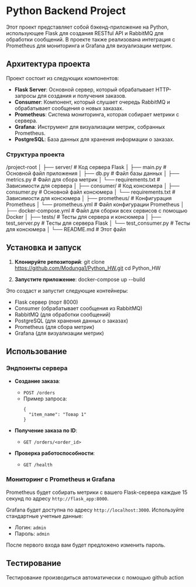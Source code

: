 # Python Backend Project

Этот проект представляет собой бэкенд-приложение на Python, использующее Flask для создания RESTful API и RabbitMQ для обработки сообщений. В проекте также реализована интеграция с Prometheus для мониторинга и Grafana для визуализации метрик.

## Архитектура проекта

Проект состоит из следующих компонентов:

- **Flask Server**: Основной сервер, который обрабатывает HTTP-запросы для создания и получения заказов.
- **Consumer**: Компонент, который слушает очередь RabbitMQ и обрабатывает сообщения о новых заказах.
- **Prometheus**: Система мониторинга, которая собирает метрики с сервера.
- **Grafana**: Инструмент для визуализации метрик, собранных Prometheus.
- **PostgreSQL**: База данных для хранения информации о заказах.

### Структура проекта

/project-root
│
├── server/ # Код сервера Flask
│ ├── main.py # Основной файл приложения
│ ├── db.py # Файл базы данных
│ ├── metrics.py # Файл для сбора метрик
│ └── requirements.txt # Зависимости для сервера
│
├── consumer/ # Код консюмера
│ ├── consumer.py # Основной файл консюмера
│ └── requirements.txt # Зависимости для консюмера
│
├── prometheus/ # Конфигурация Prometheus
│ └── prometheus.yml # Файл конфигурации Prometheus
│
├── docker-compose.yml # Файл для сборки всех сервисов с помощью Docker
│
├── tests/ # Тесты для сервера и консюмера
│ ├── test_server.py # Тесты для сервера Flask
│ └── test_consumer.py # Тесты для консюмера
│
└── README.md # Этот файл

## Установка и запуск

1. **Клонируйте репозиторий**:
  git clone https://github.com/Modunga1/Python_HW.git
  cd Python_HW

3. **Запустите приложение**:
  docker-compose up --build


Это создаст и запустит следующие контейнеры:
- Flask сервер (порт 8000)
- Consumer (обрабатывает сообщения из RabbitMQ)
- RabbitMQ (для обработки сообщений)
- PostgreSQL (для хранения данных о заказах)
- Prometheus (для сбора метрик)
- Grafana (для визуализации метрик)

## Использование

### Эндпоинты сервера

- **Создание заказа**:
  - `POST /orders`
  - Пример запроса:
    ```
    {
      "item_name": "Товар 1"
    }
    ```

- **Получение заказа по ID**:
  - `GET /orders/<order_id>`

- **Проверка работоспособности**:
  - `GET /health`

### Мониторинг с Prometheus и Grafana

Prometheus будет собирать метрики с вашего Flask-сервера каждые 15 секунд по адресу `http://flask_app:8000`.

Grafana будет доступна по адресу `http://localhost:3000`. Используйте стандартные учетные данные:
- Логин: `admin`
- Пароль: `admin`

После первого входа вам будет предложено изменить пароль.

## Тестирование

Тестирование производиться автоматически с помощью github action


